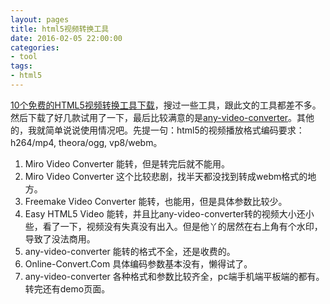 ```yaml
---
layout: pages
title: html5视频转换工具
date: 2016-02-05 22:00:00
categories:
- tool
tags:
- html5
---
```


[10个免费的HTML5视频转换工具下载](http://sc.chinaz.com/info/140311417029.htm)，搜过一些工具，跟此文的工具都差不多。然后下载了好几款试用了一下，最后比较满意的是[any-video-converter](http://www.any-video-converter.com/products/mac_video_converter_freeware/)。其他的，我就简单说说使用情况吧。先提一句：html5的视频播放格式编码要求：h264/mp4, theora/ogg, vp8/webm。
1. Miro Video Converter 能转，但是转完后就不能用。
2. Miro Video Converter 这个比较悲剧，找半天都没找到转成webm格式的地方。
3. Freemake Video Converter 能转，也能用，但是具体参数比较少。
4. Easy HTML5 Video 能转，并且比any-video-converter转的视频大小还小些，看了一下，视频没有失真没有出入。但是他丫的居然在右上角有个水印，导致了没法商用。
5. any-video-converter 能转的格式不全，还是收费的。
6. Online-Convert.Com 具体编码参数基本没有，懒得试了。
7. any-video-converter 各种格式和参数比较齐全，pc端手机端平板端的都有。转完还有demo页面。
